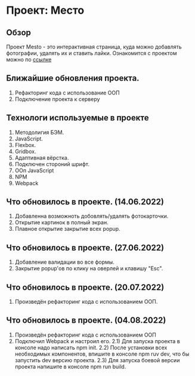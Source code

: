 # Проект: Место

## Обзор

Проект Mesto - это интерактивная страница, куда можно добавлять фотографии, удалять их и ставить лайки.
Ознакомится с проектом можно по [ссылке](https://maxooin.github.io/mesto/)

## Ближайшие обновления проекта.

1) Рефакторинг кода с использование ООП
2) Подключение проекта к серверу

## Технологи используемые в проекте

1) Методолигия БЭМ.
2) JavaScript.
3) Flexbox.
4) Gridbox.
5) Адаптивная вёрстка.
6) Подключен стороний шрифт.
7) ООп JavaScript
8) NPM
9) Webpack

## Что обновилось в проекте. (14.06.2022)

1) Добавленна возможноть добовлять/удалять фотокарточки.
2) Открытие картинок в полный экран.
3) Плавное открытие закрытие всех popup.

## Что обновилось в проекте. (27.06.2022)

1) Добавление валидации во все формы.
2) Закрытие popup'ов по клику на оверлей и клавишу "Esc".

## Что обновилось в проекте. (20.07.2022)

1) Произведён рефакторинг кода с использованием ООП.

## Что обновилось в проекте. (04.08.2022)

1) Произведён рефакторинг кода с использованием ООП
2) Подключил Webpack и настроил его.
   2.1) Для запуска проекта в консоле надо написать npm init.
   2.2) После установки всех необходимых компонентов, впишите в консоле npm ruv dev, что бы запустить dev версию
   проекта.
   2.3) Для запуска боевой версии проекта напишите в консоле npm run build.
